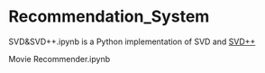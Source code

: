 # Recommendation_System

SVD&SVD++.ipynb is a Python implementation of SVD and [SVD++](https://en.wikipedia.org/wiki/Matrix_factorization_(recommender_systems)#SVD++)

Movie Recommender.ipynb
